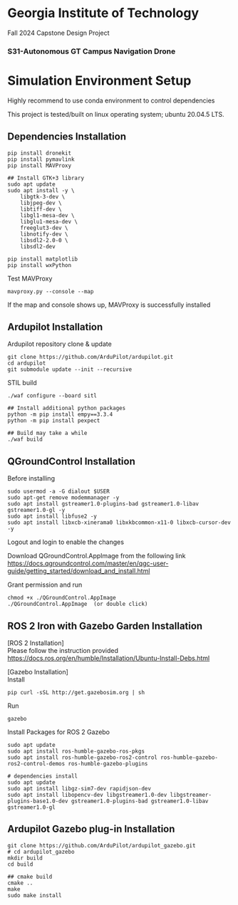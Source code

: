 # Georgia Institute of Technology 
Fall 2024 Capstone Design Project
### S31-Autonomous GT Campus Navigation Drone


# Simulation Environment Setup
Highly recommend to use conda environment to control dependencies

This project is tested/built on linux operating system; ubuntu 20.04.5 LTS.

## Dependencies Installation

    pip install dronekit
    pip install pymavlink
    pip install MAVProxy

    ## Install GTK+3 library
    sudo apt update
    sudo apt install -y \
        libgtk-3-dev \
        libjpeg-dev \
        libtiff-dev \
        libgl1-mesa-dev \
        libglu1-mesa-dev \
        freeglut3-dev \
        libnotify-dev \
        libsdl2-2.0-0 \
        libsdl2-dev

    pip install matplotlib
    pip install wxPython

Test MAVProxy

    mavproxy.py --console --map

If the map and console shows up, MAVProxy is successfully installed

## Ardupilot Installation
Ardupilot repository clone & update

    git clone https://github.com/ArduPilot/ardupilot.git
    cd ardupilot
    git submodule update --init --recursive

STIL build

    ./waf configure --board sitl
    
    ## Install additional python packages
    python -m pip install empy==3.3.4
    python -m pip install pexpect
    
    ## Build may take a while
    ./waf build

## QGroundControl Installation
Before installing

    sudo usermod -a -G dialout $USER
    sudo apt-get remove modemmanager -y
    sudo apt install gstreamer1.0-plugins-bad gstreamer1.0-libav gstreamer1.0-gl -y
    sudo apt install libfuse2 -y
    sudo apt install libxcb-xinerama0 libxkbcommon-x11-0 libxcb-cursor-dev -y

Logout and login to enable the changes

Download QGroundControl.AppImage from the following link
<br>https://docs.qgroundcontrol.com/master/en/qgc-user-guide/getting_started/download_and_install.html

Grant permission and run

    chmod +x ./QGroundControl.AppImage
    ./QGroundControl.AppImage  (or double click)

## ROS 2 Iron with Gazebo Garden Installation
[ROS 2 Installation]
<br>Please follow the instruction provided 
<br>https://docs.ros.org/en/humble/Installation/Ubuntu-Install-Debs.html

[Gazebo Installation]
<br>Install

    pip curl -sSL http://get.gazebosim.org | sh
Run
    
    gazebo

Install Packages for ROS 2 Gazebo 

    sudo apt update
    sudo apt install ros-humble-gazebo-ros-pkgs
    sudo apt install ros-humble-gazebo-ros2-control ros-humble-gazebo-ros2-control-demos ros-humble-gazebo-plugins

    # dependencies install
    sudo apt update
    sudo apt install libgz-sim7-dev rapidjson-dev
    sudo apt install libopencv-dev libgstreamer1.0-dev libgstreamer-plugins-base1.0-dev gstreamer1.0-plugins-bad gstreamer1.0-libav gstreamer1.0-gl

## Ardupilot Gazebo plug-in Installation

    git clone https://github.com/ArduPilot/ardupilot_gazebo.git
    # cd ardupilot_gazebo
    mkdir build
    cd build
    
    ## cmake build
    cmake ..
    make
    sudo make install

    
    
